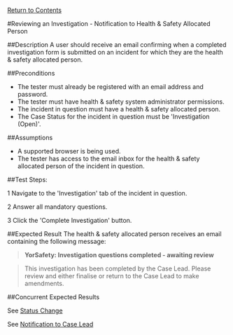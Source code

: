 [Return to Contents](https://github.com/infojam-james/test-cases/blob/master/Contents.md)

#Reviewing an Investigation - Notification to Health & Safety Allocated Person

##Description
A user should receive an email confirming when a completed investigation form is submitted on an incident for which they are the health & safety allocated person.

##Preconditions 
+ The tester must already be registered with an email address and password.
+ The tester must have health & safety system administrator permissions.
+ The incident in question must have a health & safety allocated person.
+ The Case Status for the incident in question must be 'Investigation (Open)'.

##Assumptions
+ A supported browser is being used.
+ The tester has access to the email inbox for the health & safety allocated person of the incident in question.

##Test Steps:

1 Navigate to the 'Investigation' tab of the incident in question.

2 Answer all mandatory questions.

3 Click the 'Complete Investigation' button.

##Expected Result
The health & safety allocated person receives an email containing the following message:

>**YorSafety: Investigation questions completed - awaiting review**

>This investigation has been completed by the Case Lead.  Please review and either finalise or return to the Case Lead to make amendments.

##Concurrent Expected Results

See [Status Change](https://github.com/infojam-james/test-cases/blob/master/Investigations/Reviewing-an-Investigation/investigations-8.md)

See [Notification to Case Lead](https://github.com/infojam-james/test-cases/blob/master/Investigations/Reviewing-an-Investigation/investigations-9.md)
